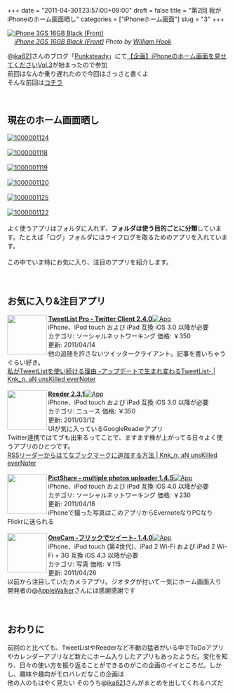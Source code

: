 +++
date = "2011-04-30T23:57:00+09:00"
draft = false
title = "第2回 我がiPhoneのホーム画面晒し"
categories = ["iPhoneホーム画面"]
slug = "3"
+++

<p><a href="http://www.flickr.com/photos/83542829@N00/3656233025/" title="iPhone 3GS 16GB Black (Front) by William Hook, on Flickr" target="_blank"><img class="flickr_photo" src="http://farm4.static.flickr.com/3543/3656233025_d3f27c5332_z.jpg" alt="iPhone 3GS 16GB Black (Front)" width="NaNpx"/></a><br /><cite class="flickr_photographer"><img src="http://farm4.static.flickr.com/3329/favicons/72157601614001242_7730.png" width="16" /><a href="http://www.flickr.com/photos/83542829@N00/3656233025/">iPhone 3GS 16GB Black (Front)</a> Photo by <a href="http://www.flickr.com/photos/83542829@N00/">William Hook</a></cite></p>

@<a href="http://draft.blogger.com//www.twitter.com/ika621">ika621</a>さんのブログ「<a href="http://punksteady.com/">Punksteady</a>」にて<a href="http://punksteady.com/2011/04/30/iphone-home3/" rel="nofollow" target="_blank">【企画】iPhoneのホーム画面を見せてくださいVol.3</a><a href="http://b.hatena.ne.jp/entry/http://punksteady.com/2011/04/30/iphone-home3/" rel="nofollow" target="_blank"><img alt="" border="0" src="http://b.hatena.ne.jp/entry/image/http://punksteady.com/2011/04/30/iphone-home3/" /></a>が始まったので参加<br />
前回はなんか乗り遅れたので今回はさっさと書くよ<br />
そんな前回は<a href="http://knknkenken.blogspot.com/2011/02/iphone.html">コチラ</a><br />
<!--more-->
<br />
<h2>現在のホーム画面晒し</h2><a href="http://www.flickr.com/photos/knk_n/5672646630/" rel="nofollow" target="_blank" title="1000001124 by kenke_n, on Flickr"><img alt="1000001124" class="flickr_photo" src="http://farm6.static.flickr.com/5305/5672646630_520fe567f5.jpg" /></a><br />
<br />
<a href="http://www.flickr.com/photos/knk_n/5672019561/" rel="nofollow" target="_blank" title="1000001118 by kenke_n, on Flickr"><img alt="1000001118" class="flickr_photo" src="http://farm6.static.flickr.com/5108/5672019561_ffcda659b4.jpg" /></a><br />
<br />
<a href="http://www.flickr.com/photos/knk_n/5672586652/" rel="nofollow" target="_blank" title="1000001119 by kenke_n, on Flickr"><img alt="1000001119" class="flickr_photo" src="http://farm6.static.flickr.com/5143/5672586652_21dcbf87af.jpg" /></a><br />
<br />
<a href="http://www.flickr.com/photos/knk_n/5672586916/" rel="nofollow" target="_blank" title="1000001120 by kenke_n, on Flickr"><img alt="1000001120" class="flickr_photo" src="http://farm6.static.flickr.com/5067/5672586916_bd9a652a92.jpg" /></a><br />
<br />
<a href="http://www.flickr.com/photos/knk_n/5672646910/" rel="nofollow" target="_blank" title="1000001125 by kenke_n, on Flickr"><img alt="1000001125" class="flickr_photo" src="http://farm6.static.flickr.com/5187/5672646910_eed79f9a57.jpg" /></a><br />
<br />
<a href="http://www.flickr.com/photos/knk_n/5672587396/" rel="nofollow" target="_blank" title="1000001122 by kenke_n, on Flickr"><img alt="1000001122" class="flickr_photo" src="http://farm6.static.flickr.com/5267/5672587396_8a41d7a20f.jpg" /></a><br />
<br />
よく使うアプリはフォルダに入れず、<b>フォルダは使う目的ごとに分類</b>しています。たとえば「ログ」フォルダにはライフログを取るためのアプリを入れています。<br />
<br />
この中でいま特にお気に入り、注目のアプリを紹介します。<br />
<br />
<br />
<h2>お気に入り&注目アプリ</h2><div class="AppInfo"><img align="left" class="alignleft" src="http://a1.mzstatic.com/us/r1000/021/Purple/95/15/79/mzl.migvbrfk.75x75-65.jpg" width="90" /><a href="http://itunes.apple.com/jp/app/tweetlist-pro-twitter-client/id365198798?mt=8" rel="nofollow" target="_blank"><strong>TweetList Pro - Twitter Client 2.4.0</strong></a><a href="http://itunes.apple.com/jp/app/tweetlist-pro-twitter-client/id365198798?mt=8" rel="nofollow" target="_blank"><img alt="App" src="http://ax.phobos.apple.com.edgesuite.net/images/web/linkmaker/badge_appstore-sm.gif" /></a><br />
iPhone、iPod touch および iPad 互換 iOS 3.0 以降が必要<br />
カテゴリ: ソーシャルネットワーキング  価格: ￥350<br />
更新: 2011/04/14</div>他の追随を許さないツイッタークライアント。記事を書いちゃうぐらい好き。<br />
<a href="http://knknkenken.blogspot.com/2011/04/tweetlist-tweetlist.html" rel="nofollow" target="_blank">私がTweetListを使い続ける理由 -アップデートで生まれ変わるTweetList- | Knk_n, aN unsKilled everNoter</a><a href="http://b.hatena.ne.jp/entry/http://knknkenken.blogspot.com/2011/04/tweetlist-tweetlist.html" rel="nofollow" target="_blank"><img alt="" border="0" src="http://b.hatena.ne.jp/entry/image/http://knknkenken.blogspot.com/2011/04/tweetlist-tweetlist.html" /></a><br />
<br />
<div class="AppInfo"><img align="left" class="alignleft" src="http://a4.mzstatic.com/us/r1000/015/Purple/ce/0f/10/mzl.oxhytqww.75x75-65.jpg" width="90" /><a href="http://itunes.apple.com/jp/app/reeder/id325502379?mt=8" rel="nofollow" target="_blank"><strong>Reeder 2.3.1</strong></a><a href="http://itunes.apple.com/jp/app/reeder/id325502379?mt=8" rel="nofollow" target="_blank"><img alt="App" src="http://ax.phobos.apple.com.edgesuite.net/images/web/linkmaker/badge_appstore-sm.gif" /></a><br />
iPhone、iPod touch および iPad 互換 iOS 3.0 以降が必要<br />
カテゴリ: ニュース  価格: ￥350<br />
更新: 2011/03/12</div>UIが気に入っているGoogleReaderアプリ<br />
Twitter連携ではてブも出来るってことで、ますます株が上がってる日々よく使うアプリのひとつです。<br />
<a href="http://knknkenken.blogspot.com/2011/04/hatebu.html" rel="nofollow" target="_blank">RSSリーダーからはてなブックマークに追加する方法 | Knk_n, aN unsKilled everNoter</a><a href="http://b.hatena.ne.jp/entry/http://knknkenken.blogspot.com/2011/04/hatebu.html" rel="nofollow" target="_blank"><img alt="" border="0" src="http://b.hatena.ne.jp/entry/image/http://knknkenken.blogspot.com/2011/04/hatebu.html" /></a><br />
<br />
<div class="AppInfo"><img align="left" class="alignleft" src="http://a2.mzstatic.com/us/r1000/021/Purple/8b/d6/08/mzl.gpokydti.75x75-65.jpg" width="90" /><a href="http://itunes.apple.com/jp/app/pictshare-multiple-photos/id390945637?mt=8" rel="nofollow" target="_blank"><strong>PictShare - multiple photos uploader 1.4.5</strong></a><a href="http://itunes.apple.com/jp/app/pictshare-multiple-photos/id390945637?mt=8" rel="nofollow" target="_blank"><img alt="App" src="http://ax.phobos.apple.com.edgesuite.net/images/web/linkmaker/badge_appstore-sm.gif" /></a><br />
iPhone、iPod touch および iPad 互換 iOS 4.0 以降が必要<br />
カテゴリ: ソーシャルネットワーキング  価格: ￥230<br />
更新: 2011/04/18</div>iPhoneで撮った写真はこのアプリからEvernoteなりPCなりFlickrに送られる<br />
<br />
<div class="AppInfo"><img align="left" class="alignleft" src="http://a2.mzstatic.com/us/r1000/059/Purple/3b/e6/91/mzl.fhytlucn.75x75-65.jpg" width="90" /><a href="http://itunes.apple.com/jp/app/onecam/id422845617?mt=8" rel="nofollow" target="_blank"><strong>OneCam -フリックでツイート- 1.4.0</strong></a><a href="http://itunes.apple.com/jp/app/onecam/id422845617?mt=8" rel="nofollow" target="_blank"><img alt="App" src="http://ax.phobos.apple.com.edgesuite.net/images/web/linkmaker/badge_appstore-sm.gif" /></a><br />
iPhone、iPod touch (第4世代)、iPad 2 Wi-Fi および iPad 2 Wi-Fi + 3G 互換 iOS 4.3 以降が必要<br />
カテゴリ: 写真  価格: ￥115<br />
更新: 2011/04/26</div>以前から注目していたカメラアプリ。ジオタグが付いて一気にホーム画面入り<br />
開発者の@<a href="http://www.twitter.com/AppleWalker">AppleWalker</a>さんには感謝感謝です<br />
<br />
<br />
<h2>おわりに</h2>前回のと比べても、TweetListやReederなど不動の猛者がいる中でToDoアプリやカレンダーアプリなど新たにホーム入りしたアプリもあったようだ。変化を知り、日々の使い方を振り返ることができるのがこの企画のイイところだ。しかし、趣味や趣向がモロバレだなこの企画は<br />
他の人のもはやく見たい そのうち@<a href="http://draft.blogger.com//www.twitter.com/ika621">ika621</a>さんがまとめを出してくれるハズだ
